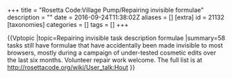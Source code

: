 +++
title = "Rosetta Code:Village Pump/Repairing invisible formulae"
description = ""
date = 2016-09-24T11:38:02Z
aliases = []
[extra]
id = 21132
[taxonomies]
categories = []
tags = []
+++

{{Vptopic
|topic=Repairing invisible task description formulae
|summary=58 tasks still have formulae that have accidentally been made invisible to most browsers, mostly during a campaign of under-tested cosmetic edits over the last six months. Volunteer repair work welcome. The full list is at http://rosettacode.org/wiki/User_talk:Hout
}}
